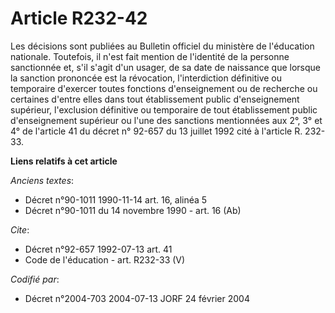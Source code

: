 # Article R232-42

Les décisions sont publiées au Bulletin officiel du ministère de l'éducation nationale. Toutefois, il n'est fait mention de
l'identité de la personne sanctionnée et, s'il s'agit d'un usager, de sa date de naissance que lorsque la sanction prononcée
est la révocation, l'interdiction définitive ou temporaire d'exercer toutes fonctions d'enseignement ou de recherche ou
certaines d'entre elles dans tout établissement public d'enseignement supérieur, l'exclusion définitive ou temporaire de tout
établissement public d'enseignement supérieur ou l'une des sanctions mentionnées aux 2°, 3° et 4° de l'article 41 du décret
n° 92-657 du 13 juillet 1992 cité à l'article R. 232-33.

**Liens relatifs à cet article**

_Anciens textes_:

  - Décret n°90-1011 1990-11-14 art. 16, alinéa 5
  - Décret n°90-1011 du 14 novembre 1990 - art. 16 (Ab)

_Cite_:

  - Décret n°92-657 1992-07-13 art. 41
  - Code de l'éducation - art. R232-33 (V)

_Codifié par_:

  - Décret n°2004-703 2004-07-13 JORF 24 février 2004

